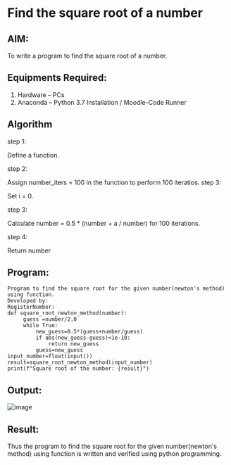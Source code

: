 # Find the square root of a number

## AIM:
To write a program to find the square root of a number.

## Equipments Required:
1. Hardware – PCs
2. Anaconda – Python 3.7 Installation / Moodle-Code Runner

## Algorithm
step 1:

Define a function.

step 2:

Assign number_iters = 100 in the function to perform 100 iteratios.
step 3:

Set i = 0.

step 3:

Calculate  number = 0.5 * (number + a / number) for 100 iterations.

step 4:

Return number

## Program:
```
Program to find the square root for the given number(newton's method) using function.
Developed by: 
RegisterNumber:  
def square_root_newton_method(number):
     guess =number/2.0
     while True:
         new_guess=0.5*(guess+number/guess)
         if abs(new_guess-guess)<1e-10:
             return new_guess
         guess=new_guess
input_number=float(input())
result=square_root_newton_method(input_number)
print(f"Square root of the number: {result}")
```

## Output:
![image](https://github.com/ajinajoshpin/Square-root-of-a-number/assets/148514578/68855668-d68c-4ff8-8aaa-6012cec678f9)

## Result:
Thus the program to find the square root for the given number(newton's method) using function is written and verified using python programming.
